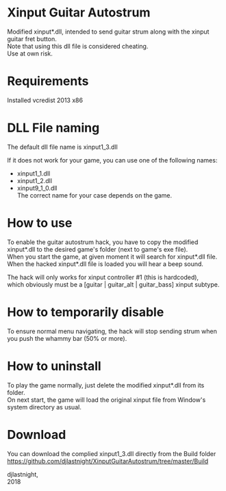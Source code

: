 # Xinput Guitar Autostrum
Modified xinput*.dll, intended to send guitar strum along with the xinput guitar fret button.  
Note that using this dll file is considered cheating.  
Use at own risk.

# Requirements
Installed vcredist 2013 x86

# DLL File naming
The default dll file name is xinput1_3.dll

If it does not work for your game, you can use one of the following names:
* xinput1_1.dll
* xinput1_2.dll
* xinput9_1_0.dll  
The correct name for your case depends on the game.

# How to use
To enable the guitar autostrum hack,
you have to copy the modified xinput*.dll
to the desired game's folder (next to game's exe file).  
When you start the game, at given moment it will search for xinput*.dll file.  
When the hacked xinput*.dll file is loaded you will hear a beep sound.

The hack will only works for xinput controller #1 (this is hardcoded),  
which obviously must be a [guitar | guitar_alt | guitar_bass] xinput subtype.

# How to temporarily disable
To ensure normal menu navigating, the hack will stop sending strum when you push the whammy bar (50% or more).

# How to uninstall
To play the game normally, just delete the modified xinput*.dll from its folder.    
On next start, the game will load the original xinput file from Window's system directory as usual.

# Download
You can download the complied xinput1_3.dll directly from the Build folder  
https://github.com/djlastnight/XinputGuitarAutostrum/tree/master/Build  

djlastnight,  
2018
